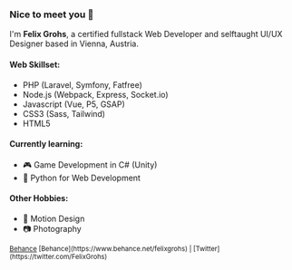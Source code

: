 ### Nice to meet you 👋

I'm **Felix Grohs**, a certified fullstack Web Developer and selftaught UI/UX Designer based in Vienna, Austria.

#### Web Skillset:
- PHP (Laravel, Symfony, Fatfree)
- Node.js (Webpack, Express, Socket.io)
- Javascript (Vue, P5, GSAP)
- CSS3 (Sass, Tailwind)
- HTML5

#### Currently learning:
- 🎮 Game Development in C# (Unity)
- 🐍 Python for Web Development

#### Other Hobbies:
- 🎥 Motion Design
- 📷 Photography

<sub>
  <a href="https://www.behance.net/felixgrohs">Behance</a>
[Behance](https://www.behance.net/felixgrohs) | [Twitter](https://twitter.com/FelixGrohs)
</sub>


<!--
**felixgro/felixgro** is a ✨ _special_ ✨ repository because its `README.md` (this file) appears on your GitHub profile.

Here are some ideas to get you started:

- 🔭 I’m currently working on ...
- 🌱 I’m currently learning ...
- 👯 I’m looking to collaborate on ...
- 🤔 I’m looking for help with ...
- 💬 Ask me about ...
- 📫 How to reach me: ...
- 😄 Pronouns: ...
- ⚡ Fun fact: ...
-->
